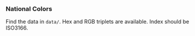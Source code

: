 ### National Colors

Find the data in `data/`. Hex and RGB triplets are available. Index should be ISO3166.